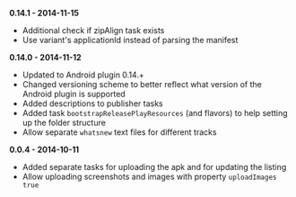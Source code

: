 **0.14.1 - 2014-11-15**

* Additional check if zipAlign task exists
* Use variant's applicationId instead of parsing the manifest

**0.14.0 - 2014-11-12**

* Updated to Android plugin 0.14.+
* Changed versioning scheme to better reflect what version of the Android plugin is supported
* Added descriptions to publisher tasks
* Added task `bootstrapReleasePlayResources` (and flavors) to help setting up the folder structure
* Allow separate `whatsnew` text files for different tracks

**0.0.4 - 2014-10-11**

* Added separate tasks for uploading the apk and for updating the listing
* Allow uploading screenshots and images with property `uploadImages true`
